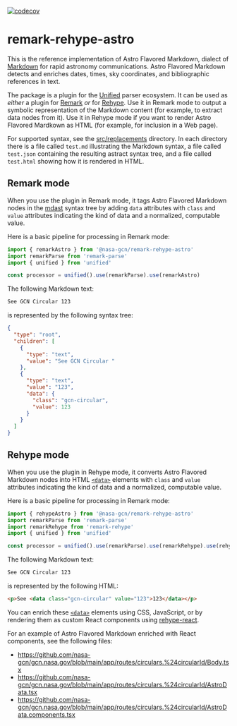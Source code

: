 [![codecov](https://codecov.io/gh/nasa-gcn/remark-rehype-astro/branch/main/graph/badge.svg?token=3ID7X7XNNQ)](https://codecov.io/gh/nasa-gcn/remark-rehype-astro)

# remark-rehype-astro

This is the reference implementation of Astro Flavored Markdown, dialect of [Markdown](https://www.markdownguide.org) for rapid astronomy communications. Astro Flavored Markdown detects and enriches dates, times, sky coordinates, and bibliographic references in text.

The package is a plugin for the [Unified](https://unifiedjs.com) parser ecosystem. It can be used as _either_ a plugin for [Remark](https://github.com/remarkjs/remark) _or_ for [Rehype](https://github.com/rehypejs/rehype). Use it in Remark mode to output a symbolic representation of the Markdown content (for example, to extract data nodes from it). Use it in Rehype mode if you want to render Astro Flavored Mardkown as HTML (for example, for inclusion in a Web page).

For supported syntax, see the [src/replacements](src/replacements) directory. In each directory there is a file called `test.md` illustrating the Markdown syntax, a file called `test.json` containing the resulting astract syntax tree, and a file called `test.html` showing how it is rendered in HTML.

## Remark mode

When you use the plugin in Remark mode, it tags Astro Flavored Markdown nodes in the [mdast](https://github.com/syntax-tree/mdast) syntax tree by adding `data` attributes with `class` and `value` attributes indicating the kind of data and a normalized, computable value.

Here is a basic pipeline for processing in Remark mode:

```mjs
import { remarkAstro } from '@nasa-gcn/remark-rehype-astro'
import remarkParse from 'remark-parse'
import { unified } from 'unified'

const processor = unified().use(remarkParse).use(remarkAstro)
```

The following Markdown text:

```md
See GCN Circular 123
```

is represented by the following syntax tree:

```json
{
  "type": "root",
  "children": [
    {
      "type": "text",
      "value": "See GCN Circular "
    },
    {
      "type": "text",
      "value": "123",
      "data": {
        "class": "gcn-circular",
        "value": 123
      }
    }
  ]
}
```

## Rehype mode

When you use the plugin in Rehype mode, it converts Astro Flavored Markdown nodes into HTML [`<data>`](https://developer.mozilla.org/en-US/docs/Learn/HTML/Howto/Use_data_attributes) elements with `class` and `value` attributes indicating the kind of data and a normalized, computable value.

Here is a basic pipeline for processing in Remark mode:

```mjs
import { rehypeAstro } from '@nasa-gcn/remark-rehype-astro'
import remarkParse from 'remark-parse'
import remarkRehype from 'remark-rehype'
import { unified } from 'unified'

const processor = unified().use(remarkParse).use(remarkRehype).use(rehypeAstro)
```

The following Markdown text:

```md
See GCN Circular 123
```

is represented by the following HTML:

```html
<p>See <data class="gcn-circular" value="123">123</data></p>
```

You can enrich these [`<data>`](https://developer.mozilla.org/en-US/docs/Learn/HTML/Howto/Use_data_attributes) elements using CSS, JavaScript, or by rendering them as custom React components using [rehype-react](https://github.com/rehypejs/rehype-react).

For an example of Astro Flavored Markdown enriched with React components, see the following files:
- https://github.com/nasa-gcn/gcn.nasa.gov/blob/main/app/routes/circulars.%24circularId/Body.tsx
- https://github.com/nasa-gcn/gcn.nasa.gov/blob/main/app/routes/circulars.%24circularId/AstroData.tsx
- https://github.com/nasa-gcn/gcn.nasa.gov/blob/main/app/routes/circulars.%24circularId/AstroData.components.tsx
